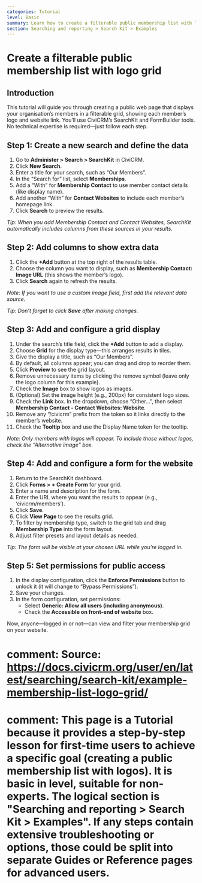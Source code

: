 ```yaml
---
categories: Tutorial
level: Basic
summary: Learn how to create a filterable public membership list with logos for your website using CiviCRM’s SearchKit and FormBuilder, step by step.
section: Searching and reporting > Search Kit > Examples
---
```


# Create a filterable public membership list with logo grid

## Introduction

This tutorial will guide you through creating a public web page that displays your organisation’s members in a filterable grid, showing each member’s logo and website link. You’ll use CiviCRM’s SearchKit and FormBuilder tools. No technical expertise is required—just follow each step.

## Step 1: Create a new search and define the data

1. Go to **Administer > Search > SearchKit** in CiviCRM.
2. Click **New Search**.
3. Enter a title for your search, such as “Our Members”.
4. In the “Search for” list, select **Memberships**.
5. Add a “With” for **Membership Contact** to use member contact details (like display name).
6. Add another “With” for **Contact Websites** to include each member’s homepage link.
7. Click **Search** to preview the results.

*Tip: When you add Membership Contact and Contact Websites, SearchKit automatically includes columns from these sources in your results.*

## Step 2: Add columns to show extra data

1. Click the **+Add** button at the top right of the results table.
2. Choose the column you want to display, such as **Membership Contact: Image URL** (this shows the member’s logo).
3. Click **Search** again to refresh the results.

*Note: If you want to use a custom image field, first add the relevant data source.*

*Tip: Don’t forget to click **Save** after making changes.*

## Step 3: Add and configure a grid display

1. Under the search’s title field, click the **+Add** button to add a display.
2. Choose **Grid** for the display type—this arranges results in tiles.
3. Give the display a title, such as “Our Members”.
4. By default, all columns appear; you can drag and drop to reorder them.
5. Click **Preview** to see the grid layout.
6. Remove unnecessary items by clicking the remove symbol (leave only the logo column for this example).
7. Check the **Image** box to show logos as images.
8. (Optional) Set the image height (e.g., 200px) for consistent logo sizes.
9. Check the **Link** box. In the dropdown, choose “Other…”, then select **Membership Contact - Contact Websites: Website**.
10. Remove any “/civicrm” prefix from the token so it links directly to the member’s website.
11. Check the **Tooltip** box and use the Display Name token for the tooltip.

*Note: Only members with logos will appear. To include those without logos, check the “Alternative image” box.*

## Step 4: Add and configure a form for the website

1. Return to the SearchKit dashboard.
2. Click **Forms > + Create Form** for your grid.
3. Enter a name and description for the form.
4. Enter the URL where you want the results to appear (e.g., ‘civicrm/members’).
5. Click **Save**.
6. Click **View Page** to see the results grid.
7. To filter by membership type, switch to the grid tab and drag **Membership Type** into the form layout.
8. Adjust filter presets and layout details as needed.

*Tip: The form will be visible at your chosen URL while you’re logged in.*

## Step 5: Set permissions for public access

1. In the display configuration, click the **Enforce Permissions** button to unlock it (it will change to “Bypass Permissions”).
2. Save your changes.
3. In the form configuration, set permissions:
   - Select **Generic: Allow all users (including anonymous)**.
   - Check the **Accessible on front-end of website** box.

Now, anyone—logged in or not—can view and filter your membership grid on your website.

# comment: Source: https://docs.civicrm.org/user/en/latest/searching/search-kit/example-membership-list-logo-grid/
# comment: This page is a Tutorial because it provides a step-by-step lesson for first-time users to achieve a specific goal (creating a public membership list with logos). It is basic in level, suitable for non-experts. The logical section is "Searching and reporting > Search Kit > Examples". If any steps contain extensive troubleshooting or options, those could be split into separate Guides or Reference pages for advanced users.